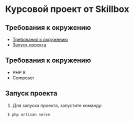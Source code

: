 # Курсовой проект от **Skillbox**

## Требования к окружению

- [Требования к окружению](#requirements)
- [Запуск проекта](#setup)

<a id="requirements"></a>
## Требования к окружению

- PHP 8
- Composer

<a id="setup"></a>
## Запуск проекта

1. Для запуска проекта, запустите команду:

```shell
 $ php artisan serve
```
